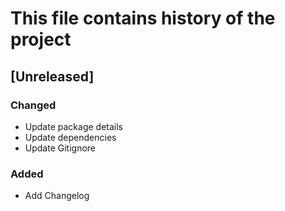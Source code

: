 # This file contains history of the project

## [Unreleased]
### Changed
- Update package details
- Update dependencies
- Update Gitignore

### Added
- Add Changelog
